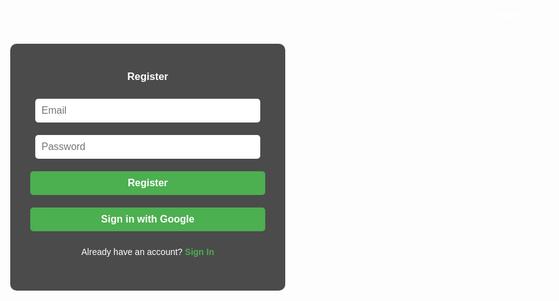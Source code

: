 <!DOCTYPE html>
<html lang="en">
<head>
  <meta charset="UTF-8" />
  <title>Grow a Garden | Requests & Auth</title>
  <link rel="icon" href="https://upload.wikimedia.org/wikipedia/commons/6/6b/Roblox_Logo_2022.svg" />
  <style>
    body {
      margin: 0;
      font-family: Arial, sans-serif;
      background: url('https://insider-gaming.com/wp-content/uploads/2025/05/grow-a-garden-update.png') no-repeat center center fixed;
      background-size: cover;
      color: white;
      text-align: center;
    }
    header {
      background-color: rgba(0, 0, 0, 0.7);
      padding: 20px;
      font-size: 24px;
    }
    header small {
      font-size: 14px;
      display: block;
      margin-top: 6px;
    }
    section {
      background-color: rgba(0, 0, 0, 0.8);
      padding: 30px;
      margin: 30px auto;
      max-width: 600px;
      border-radius: 15px;
    }
    input,
    button {
      width: 90%;
      padding: 10px;
      margin: 10px 0;
      border-radius: 8px;
      border: none;
      font-size: 16px;
    }
    button {
      background-color: #4caf50;
      color: white;
      cursor: pointer;
      font-weight: bold;
      transition: transform 0.2s ease;
    }
    button:hover {
      background-color: #3e8e41;
      transform: scale(1.05);
    }
    button:active {
      transform: scale(1.1);
    }
    .entry {
      background-color: rgba(255, 255, 255, 0.1);
      padding: 10px;
      border-radius: 10px;
      margin-top: 15px;
      text-align: left;
      white-space: pre-line;
    }
    .lang-switch {
      position: fixed;
      top: 10px;
      right: 10px;
    }
    select {
      background: rgba(255, 255, 255, 0.1);
      color: white;
      border: 1px solid white;
      border-radius: 6px;
      padding: 5px;
      font-size: 16px;
    }
    select option {
      background: black;
      color: white;
    }
    /* Auth box styles */
    #auth-box {
      background: rgba(0,0,0,0.7);
      padding: 20px;
      max-width: 400px;
      margin: 20px auto;
      border-radius: 10px;
      color: white;
      text-align: center;
    }
    #auth-box input {
      width: 90%;
      padding: 10px;
      margin: 10px 0;
      border-radius: 5px;
      border: none;
      font-size: 16px;
    }
    #auth-box button {
      width: 94%;
      padding: 10px;
      border: none;
      border-radius: 5px;
      background: #4caf50;
      color: white;
      font-weight: bold;
      cursor: pointer;
      transition: transform 0.2s ease;
    }
    #auth-box button:hover {
      background: #3e8e41;
      transform: scale(1.05);
    }
    #auth-box button:active {
      transform: scale(1.1);
    }
    #auth-toggle {
      margin-top: 15px;
    }
    #auth-toggle a {
      color: #4caf50;
      cursor: pointer;
      text-decoration: none;
      font-weight: bold;
    }
    #auth-message {
      margin-top: 10px;
      min-height: 24px;
      font-weight: bold;
    }
    /* Hide main content if not logged in */
    #main-content.hidden {
      display: none;
    }
    #google-signin {
      background-color: #4285F4;
      margin-top: 10px;
      font-weight: normal;
    }
    #google-signin:hover {
      background-color: #357ae8;
    }
    #signout-btn {
      margin-top: 15px;
      background:#f44336;
      width: 120px;
      border: none;
      border-radius: 8px;
      color: white;
      font-weight: bold;
      cursor: pointer;
      transition: transform 0.2s ease;
    }
    #signout-btn:hover {
      background: #d32f2f;
      transform: scale(1.05);
    }
    #signout-btn:active {
      transform: scale(1.1);
    }
  </style>
</head>
<body>

  <!-- Language switcher -->
  <div class="lang-switch">
    <label for="lang-select">🌐</label>
    <select id="lang-select" onchange="switchLang(this.value)">
      <option value="ru">🇷🇺 Русский</option>
      <option value="uk">🇺🇦 Українська</option>
      <option value="en" selected>🇬🇧 English</option>
    </select>
  </div>

  <!-- Auth box -->
  <div id="auth-box">
    <h3 id="auth-title">Register</h3>
    <input id="email" type="email" placeholder="Email" required />
    <input id="password" type="password" placeholder="Password" required />
    <button onclick="authAction()" id="email-password-btn">Register</button>
    <button onclick="googleSignIn()" id="google-signin">Sign in with Google</button>
    <div id="auth-toggle">
      <span id="toggle-text">Already have an account?</span>
      <a onclick="toggleAuth()">Sign In</a>
    </div>
    <div id="auth-message"></div>
  </div>

  <!-- Main content (visible only after login) -->
  <div id="main-content" class="hidden">
    <header>
      <span id="welcome-title">🌱 Welcome to the Grow a Garden website! 🌻</span>
      <small id="welcome-subtitle">Here you can submit requests to buy, sell, and trade items from the Grow a Garden game.</small>
      <br />
      <button id="signout-btn" onclick="signOut()">Sign Out</button>
    </header>

    <section>
      <h2 id="title-buy">📥 Buy</h2>
      <form onsubmit="sendForm(event, 'buy')">
        <input
          type="text"
          data-placeholder="item"
          placeholder="What do you want to buy?"
          required
        />
        <input
          type="text"
          data-placeholder="nick"
          placeholder="Your Roblox nickname"
          required
        />
        <input
          type="text"
          data-placeholder="contact"
          placeholder="Contact (Discord etc.)"
        />
        <button type="submit" id="submit-buy">Submit</button>
      </form>
      <div class="entry" id="entries-buy"></div>
    </section>

    <section>
      <h2 id="title-sell">📤 Sell</h2>
      <form onsubmit="sendForm(event, 'sell')">
        <input
          type="text"
          data-placeholder="item"
          placeholder="What do you want to sell?"
          required
        />
        <input
          type="text"
          data-placeholder="price"
          placeholder="Price (optional)"
        />
        <input
          type="text"
          data-placeholder="nick"
          placeholder="Your Roblox nickname"
          required
        />
        <input
          type="text"
          data-placeholder="contact"
          placeholder="Contact (Discord etc.)"
        />
        <button type="submit" id="submit-sell">Submit</button>
      </form>
      <div class="entry" id="entries-sell"></div>
    </section>

    <section>
      <h2 id="title-trade">🔁 Trade</h2>
      <form onsubmit="sendForm(event, 'trade')">
        <input
          type="text"
          data-placeholder="give"
          placeholder="What are you giving?"
          required
        />
        <input
          type="text"
          data-placeholder="want"
          placeholder="What do you want in return?"
          required
        />
        <input
          type="text"
          data-placeholder="nick"
          placeholder="Your Roblox nickname"
          required
        />
        <input
          type="text"
          data-placeholder="contact"
          placeholder="Contact (Discord etc.)"
        />
        <button type="submit" id="submit-trade">Submit</button>
      </form>
      <div class="entry" id="entries-trade"></div>
    </section>
  </div>

  <!-- Firebase SDK -->
  <script src="https://www.gstatic.com/firebasejs/9.22.1/firebase-app-compat.js"></script>
  <script src="https://www.gstatic.com/firebasejs/9.22.1/firebase-auth-compat.js"></script>

  <script>
    // TODO: Замените на свои параметры Firebase!
    const firebaseConfig = {
      apiKey: "AIzaSyBCc5QznggRnp6LFFJuLMIcjyrle7_R_eE",
      authDomain: "grow-shop-c21eb.firebaseapp.com",
      projectId: "grow-shop-c21eb",
    };

    firebase.initializeApp(firebaseConfig);
    const auth = firebase.auth();

    let isRegister = true;

    function authAction() {
      const email = document.getElementById('email').value.trim();
      const password = document.getElementById('password').value.trim();
      const messageEl = document.getElementById('auth-message');

      messageEl.style.color = '#f44336';
      messageEl.textContent = '';

      if (!email || !password) {
        messageEl.textContent = 'Please enter email and password.';
        return;
      }

      if (isRegister) {
        auth.createUserWithEmailAndPassword(email, password)
          .then(() => {
            messageEl.style.color = 'lime';
            messageEl.textContent = 'Registration successful! You can now sign in.';
          })
          .catch(e => {
            messageEl.textContent = e.message;
          });
      } else {
        auth.signInWithEmailAndPassword(email, password)
          .then(() => {
            messageEl.style.color = 'lime';
            messageEl.textContent = 'Signed in successfully!';
            showMainContent();
          })
          .catch(e => {
            messageEl.textContent = e.message;
          });
      }
    }

    function toggleAuth() {
      isRegister = !isRegister;
      document.getElementById('auth-title').textContent = isRegister ? 'Register' : 'Sign In';
      document.getElementById('email-password-btn').textContent = isRegister ? 'Register' : 'Sign In';
      document.getElementById('toggle-text').textContent = isRegister ? 'Already have an account?' : "Don't have an account?";
      document.getElementById('auth-message').textContent = '';
    }

    function showMainContent() {
      document.getElementById('auth-box').style.display = 'none';
      document.getElementById('main-content').classList.remove('hidden');
    }

    // Google sign-in
    function googleSignIn() {
      const provider = new firebase.auth.GoogleAuthProvider();
      auth.signInWithPopup(provider)
        .then(() => {
          showMainContent();
          document.getElementById('auth-message').textContent = '';
        })
        .catch(e => {
          document.getElementById('auth-message').style.color = '#f44336';
          document.getElementById('auth-message').textContent = e.message;
        });
    }

    function signOut() {
      auth.signOut().then(() => {
        document.getElementById('auth-box').style.display = 'block';
        document.getElementById('main-content').classList.add('hidden');
        document.getElementById('auth-message').textContent = '';
      });
    }

    // Check auth state on load
    auth.onAuthStateChanged(user => {
      if (user) {
        showMainContent();
      } else {
        document.getElementById('auth-box').style.display = 'block';
        document.getElementById('main-content').classList.add('hidden');
      }
    });

    // Discord webhook URL
    const webhook =
      "https://discord.com/api/webhooks/1389234189504745675/kUOWAgPGTDDVmsuRdFMpp28aX8t8-ow7HNcumMAsYnMuJYOQFyEEtBRGag0iIZDXndDB";

    function sendForm(e, type) {
      e.preventDefault();
      const inputs = e.target.querySelectorAll("input");
      let message = `Request: ${type.toUpperCase()}\n`;

      inputs.forEach((input) => {
        message += `**${input.placeholder}**: ${input.value}\n`;
      });

      document.getElementById(`entries-${type}`).innerText = message;

      fetch(webhook, {
        method: "POST",
        headers: { "Content-Type": "application/json" },
        body: JSON.stringify({ content: message }),
      });

      inputs.forEach((input) => (input.value = ""));
    }

    // Translations & language switch
    function switchLang(lang) {
      const translations = {
        ru: {
          welcomeTitle: "🌱 Добро пожаловать на сайт Grow a Garden! 🌻",
          welcomeSubtitle:
            "Здесь вы можете подать заявки на покупку, продажу и обмен предметов из игры Grow a Garden.",
          buy: "📥 Купить",
          sell: "📤 Продать",
          trade: "🔁 Обмен",
          submit: "Отправить",
          item: "Что хотите купить?",
          nick: "Ваш Roblox ник",
          contact: "Контакт (Discord и т.п.)",
          price: "Цена (по желанию)",
          give: "Что вы даёте?",
          want: "Что хотите взамен?",
          register: "Регистрация",
          signIn: "Войти",
          alreadyAccount: "Уже есть аккаунт?",
          noAccount: "Нет аккаунта?",
          signInWithGoogle: "Войти через Google",
          signOut: "Выйти",
          emailPlaceholder: "Электронная почта",
          passwordPlaceholder: "Пароль",
          pleaseEnterEmailPassword: "Пожалуйста, введите email и пароль.",
          registrationSuccess: "Регистрация успешна! Теперь вы можете войти.",
          signedInSuccess: "Вход выполнен успешно!",
        },
        uk: {
          welcomeTitle: "🌱 Ласкаво просимо на сайт Grow a Garden! 🌻",
          welcomeSubtitle:
            "Тут ви можете подати заявки на купівлю, продаж і обмін предметів із гри Grow a Garden.",
          buy: "📥 Купити",
          sell: "📤 Продати",
          trade: "🔁 Обмін",
          submit: "Надіслати",
          item: "Що бажаєте купити?",
          nick: "Ваш Roblox нік",
          contact: "Контакт (Discord тощо)",
          price: "Ціна (за бажанням)",
          give: "Що ви віддаєте?",
          want: "Що хочете натомість?",
          register: "Реєстрація",
          signIn: "Увійти",
          alreadyAccount: "Вже маєте акаунт?",
          noAccount: "Нема акаунта?",
          signInWithGoogle: "Увійти через Google",
          signOut: "Вийти",
          emailPlaceholder: "Електронна пошта",
          passwordPlaceholder: "Пароль",
          pleaseEnterEmailPassword: "Будь ласка, введіть email і пароль.",
          registrationSuccess: "Реєстрація успішна! Тепер можете увійти.",
          signedInSuccess: "Увійшли успішно!",
        },
        en: {
          welcomeTitle: "🌱 Welcome to the Grow a Garden website! 🌻",
          welcomeSubtitle:
            "Here you can submit requests to buy, sell, and trade items from the Grow a Garden game.",
          buy: "📥 Buy",
          sell: "📤 Sell",
          trade: "🔁 Trade",
          submit: "Submit",
          item: "What do you want to buy?",
          nick: "Your Roblox nickname",
          contact: "Contact (Discord etc.)",
          price: "Price (optional)",
          give: "What are you giving?",
          want: "What do you want in return?",
          register: "Register",
          signIn: "Sign In",
          alreadyAccount: "Already have an account?",
          noAccount: "Don't have an account?",
          signInWithGoogle: "Sign in with Google",
          signOut: "Sign Out",
          emailPlaceholder: "Email",
          passwordPlaceholder: "Password",
          pleaseEnterEmailPassword: "Please enter email and password.",
          registrationSuccess: "Registration successful! You can now sign in.",
          signedInSuccess: "Signed in successfully!",
        },
      };

      const t = translations[lang];

      document.getElementById("welcome-title").innerText = t.welcomeTitle;
      document.getElementById("welcome-subtitle").innerText = t.welcomeSubtitle;

      document.getElementById("title-buy").innerText = t.buy;
      document.getElementById("title-sell").innerText = t.sell;
      document.getElementById("title-trade").innerText = t.trade;

      document.getElementById("submit-buy").innerText = t.submit;
      document.getElementById("submit-sell").innerText = t.submit;
      document.getElementById("submit-trade").innerText = t.submit;

      document.querySelectorAll("input").forEach((input) => {
        const key = input.dataset.placeholder;
        if (t[key]) {
          input.placeholder = t[key];
        }
      });

      document.getElementById('auth-title').innerText = isRegister ? t.register : t.signIn;
      document.getElementById('email-password-btn').innerText = isRegister ? t.register : t.signIn;
      document.getElementById('toggle-text').innerText = isRegister ? t.alreadyAccount : t.noAccount;
      document.getElementById('google-signin').innerText =
